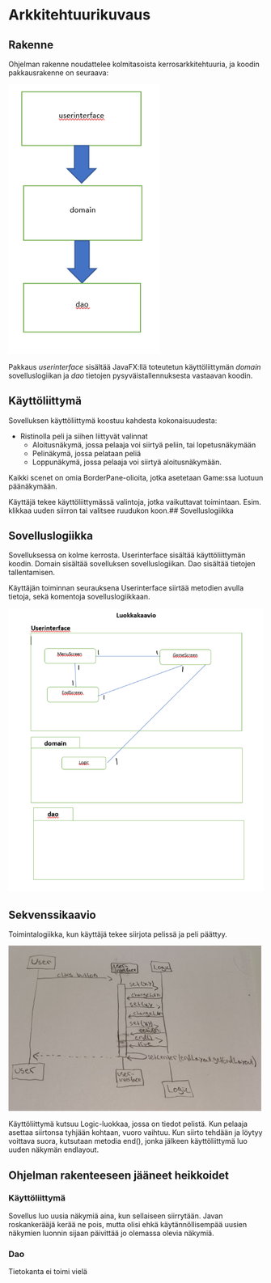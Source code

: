 # Arkkitehtuurikuvaus

## Rakenne

Ohjelman rakenne noudattelee kolmitasoista kerrosarkkitehtuuria, ja koodin pakkausrakenne on seuraava:

<img src="https://github.com/iikkamatias/harjoitustyo/blob/master/dokumentaatio/arkkitehtuurikuva.png" width="300">

Pakkaus _userinterface_ sisältää JavaFX:llä toteutetun käyttöliittymän _domain_ sovelluslogiikan ja _dao_ tietojen pysyväistallennuksesta vastaavan koodin.

## Käyttöliittymä

 Sovelluksen käyttöliittymä koostuu kahdesta kokonaisuudesta:
 * Ristinolla peli ja siihen liittyvät valinnat
	* Aloitusnäkymä, jossa pelaaja voi siirtyä peliin, tai lopetusnäkymään
	* Pelinäkymä, jossa pelataan peliä
	* Loppunäkymä, jossa pelaaja voi siirtyä aloitusnäkymään.

Kaikki scenet on omia BorderPane-olioita, jotka asetetaan Game:ssa luotuun päänäkymään.

Käyttäjä tekee käyttöliittymässä valintoja, jotka vaikuttavat toimintaan. Esim. klikkaa uuden siirron tai valitsee ruudukon koon.## Sovelluslogiikka


## Sovelluslogiikka

 Sovelluksessa on kolme kerrosta. Userinterface sisältää käyttöliittymän koodin. Domain sisältää sovelluksen sovelluslogiikan. Dao sisältää tietojen tallentamisen. 
 
Käyttäjän toiminnan seurauksena Userinterface siirtää metodien avulla tietoja, sekä komentoja sovelluslogiikkaan.

<img src="https://github.com/iikkamatias/harjoitustyo/blob/master/dokumentaatio/luokkakaavio.png" width="600">


 
 ## Sekvenssikaavio
 
 Toimintalogiikka, kun käyttäjä tekee siirjota pelissä ja peli päättyy.
 
 <img src="https://github.com/iikkamatias/harjoitustyo/blob/master/dokumentaatio/Kaavio.png" width="500">
 
Käyttöliittymä kutsuu Logic-luokkaa, jossa on tiedot pelistä. Kun pelaaja asettaa siirtonsa tyhjään kohtaan, vuoro vaihtuu. Kun siirto tehdään ja löytyy voittava suora, kutsutaan metodia end(), jonka jälkeen käyttöliittymä luo uuden näkymän endlayout.
 
 ## Ohjelman rakenteeseen jääneet heikkoidet

### Käyttöliittymä

 Sovellus luo uusia näkymiä aina, kun sellaiseen siirrytään. Javan roskankerääjä kerää ne pois, mutta olisi ehkä käytännöllisempää uusien näkymien luonnin sijaan päivittää jo olemassa olevia näkymiä.

### Dao  
 Tietokanta ei toimi vielä
